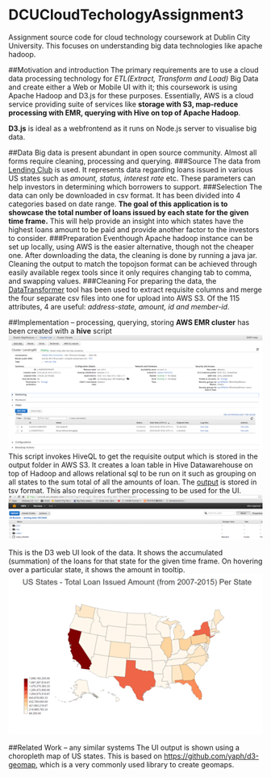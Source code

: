 # DCUCloudTechologyAssignment3
Assignment source code for cloud technology coursework at Dublin City University. This focuses on understanding big data technologies like apache hadoop.

##Motivation and introduction
The primary requirements are to use a cloud data processing technology for _ETL(Extract, Transform and Load)_ Big Data and create either a Web or Mobile UI with it; this coursework is using Apache Hadoop and D3.js for these purposes. Essentially, AWS is a cloud service providing suite of services like **storage with S3, map-reduce processing with EMR, querying with Hive on top of Apache Hadoop**.

**D3.js** is ideal as a webfrontend as it runs on Node.js server to visualise big data.

##Data
Big data is present abundant in open source community. Almost all forms require cleaning, processing and querying.
###Source 
The data from [Lending Club](https://www.lendingclub.com/info/download-data.action) is used. It represents data regarding loans issued in various US states such as _amount, status, interest rate_ etc. These parameters can help investors in determining which borrowers to support.
###Selection
The data can only be downloaded in csv format. It has been divided into 4 categories based on date range. **The goal of this application is to showcase the total number of loans issued by each state for the given time frame.** This will help provide an insight into which states have the highest loans amount to be paid and provide another factor to the investors to consider.
###Preparation
Eventhough Apache hadoop instance can be set up locally, using AWS is the easier alternative, though not the cheaper one. After downloading the data, the cleaning is done by running a java jar. Cleaning the output to match the topojson format can be achieved through easily available regex tools since it only requires changing tab to comma, and swapping values.
###Cleaning
For preparing the data, the [DataTransformer](https://github.com/abha9393/DCUCloudTechologyAssignment3/blob/master/src/main/java/DataTransformer.java) tool has been used to extract requisite columns and merge the four separate csv files into one for upload into AWS S3. Of the 115 attributes, 4 are useful: _address-state, amount, id and member-id_.

##Implementation – processing, querying, storing
**AWS EMR cluster** has been created with a **hive** script
![Alt text](https://github.com/abha9393/DCUCloudTechologyAssignment3/blob/master/src/main/resources/Cluster.PNG)
This script invokes HiveQL to get the requisite output which is stored in the output folder in AWS S3. It creates a loan table in Hive Datawarehouse on top of Hadoop and allows relational sql to be run on it such as grouping on all states to the sum total of all the amounts of loan. The [output](https://s3-eu-west-1.amazonaws.com/lending-data-15210445/output/query1/) is stored in tsv format. This also requires further processing to be used for the UI.
![Alt text](https://github.com/abha9393/DCUCloudTechologyAssignment3/blob/master/src/main/resources/AWS%20S3.PNG)

This is the D3 web UI look of the data. It shows the accumulated (summation) of the loans for that state for the given time frame. On hovering over a particular state, it shows the amount in tooltip.
![Alt text](https://github.com/abha9393/DCUCloudTechologyAssignment3/blob/master/src/main/resources/Output.PNG)


##Related Work – any similar systems
 The UI output is shown using a choropleth map of US states. This is based on https://github.com/yaph/d3-geomap, which is a very commonly used library to create geomaps.
